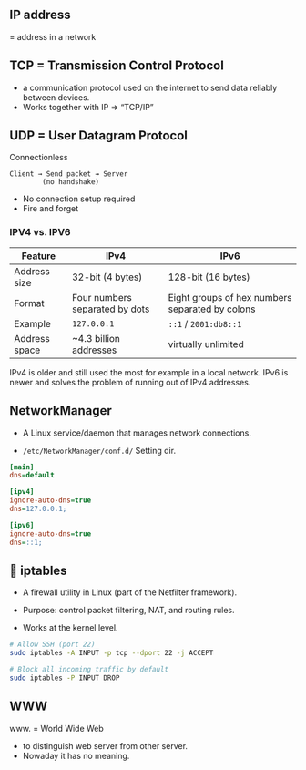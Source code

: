 ## IP address
 = address in a network

## TCP = Transmission Control Protocol

* a communication protocol used on the internet to send data reliably between devices.
* Works together with IP ⇒ “TCP/IP”

## UDP =  User Datagram Protocol
Connectionless
```
Client → Send packet → Server
        (no handshake)
```
* No connection setup required
* Fire and forget

### IPV4 vs. IPV6
| Feature       | IPv4                           | IPv6                                            |
| ------------- | ------------------------------ | ----------------------------------------------- |
| Address size  | 32-bit (4 bytes)               | 128-bit (16 bytes)                              |
| Format        | Four numbers separated by dots | Eight groups of hex numbers separated by colons |
| Example       | `127.0.0.1`                    | `::1` / `2001:db8::1`                           |
| Address space | \~4.3 billion addresses        | virtually unlimited                             |

IPv4 is older and still used the most for example in a local network.
IPv6 is newer and solves the problem of running out of IPv4 addresses.



## NetworkManager

* A Linux service/daemon that manages network connections.

* `/etc/NetworkManager/conf.d/` Setting dir.

```ini
[main]
dns=default

[ipv4]
ignore-auto-dns=true
dns=127.0.0.1;

[ipv6]
ignore-auto-dns=true
dns=::1;
```





## 📌 iptables

* A firewall utility in Linux (part of the Netfilter framework).

* Purpose: control packet filtering, NAT, and routing rules.

* Works at the kernel level.

```bash
# Allow SSH (port 22)
sudo iptables -A INPUT -p tcp --dport 22 -j ACCEPT

# Block all incoming traffic by default
sudo iptables -P INPUT DROP
```




## WWW
www. = World Wide Web
* to distinguish web server from other server.
* Nowaday it has no meaning.
